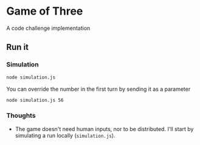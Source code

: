# Game of Three

A code challenge implementation

## Run it


### Simulation

```bash
node simulation.js
```

You can override the number in the first turn by sending it as a parameter

```bash
node simulation.js 56
```

### Thoughts

* The game doesn't need human inputs, nor to be distributed. I'll start by
  simulating a run locally (`simulation.js`).

